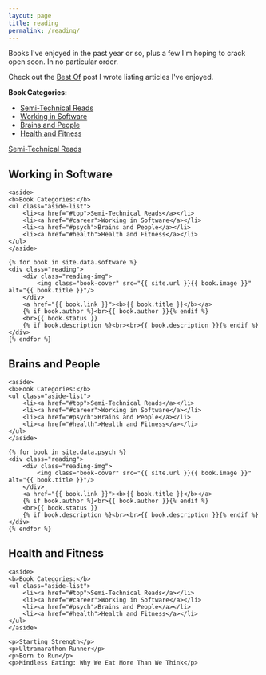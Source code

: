 ```yaml
---
layout: page
title: reading
permalink: /reading/
---
```


<aside><p>Books I've enjoyed in the past year or so, plus a few I'm hoping to crack open soon. In no particular order.</p><p>Check out the <a href="{{ site.url }}/best_practices/2015/04/10/best-of.html">Best Of</a> post I wrote listing articles I've enjoyed.</p>

<b>Book Categories:</b>
<ul class="aside-list">
    <li><a href="#top">Semi-Technical Reads</a></li>
    <li><a href="#career">Working in Software</a></li>
        <li><a href="#psych">Brains and People</a></li>
    <li><a href="#health">Health and Fitness</a></li>
</ul>
</aside>



<a href="{{ site.baseurl }}/reading/tech">Semi-Technical Reads</a>





<div class="reading-container">
    <h2 id="career" class="anchor">Working in Software</h2>

    <aside>
    <b>Book Categories:</b>
    <ul class="aside-list">
        <li><a href="#top">Semi-Technical Reads</a></li>
        <li><a href="#career">Working in Software</a></li>
        <li><a href="#psych">Brains and People</a></li>
        <li><a href="#health">Health and Fitness</a></li>
    </ul>
    </aside>

    {% for book in site.data.software %}
    <div class="reading">
        <div class="reading-img">
            <img class="book-cover" src="{{ site.url }}{{ book.image }}" alt="{{ book.title }}"/>
        </div>
        <a href="{{ book.link }}"><b>{{ book.title }}</b></a>
        {% if book.author %}<br>{{ book.author }}{% endif %}
        <br>{{ book.status }}
        {% if book.description %}<br><br>{{ book.description }}{% endif %}
    </div>
    {% endfor %}
</div>





<div class="reading-container">
    <h2 id="psych" class="anchor">Brains and People</h2>

    <aside>
    <b>Book Categories:</b>
    <ul class="aside-list">
        <li><a href="#top">Semi-Technical Reads</a></li>
        <li><a href="#career">Working in Software</a></li>
        <li><a href="#psych">Brains and People</a></li>
        <li><a href="#health">Health and Fitness</a></li>
    </ul>
    </aside>

    {% for book in site.data.psych %}
    <div class="reading">
        <div class="reading-img">
            <img class="book-cover" src="{{ site.url }}{{ book.image }}" alt="{{ book.title }}"/>
        </div>
        <a href="{{ book.link }}"><b>{{ book.title }}</b></a>
        {% if book.author %}<br>{{ book.author }}{% endif %}
        <br>{{ book.status }}
        {% if book.description %}<br><br>{{ book.description }}{% endif %}
    </div>
    {% endfor %}
</div>




<div class="reading-container">
    <h2 id="health" class="anchor">Health and Fitness</h2>

    <aside>
    <b>Book Categories:</b>
    <ul class="aside-list">
        <li><a href="#top">Semi-Technical Reads</a></li>
        <li><a href="#career">Working in Software</a></li>
        <li><a href="#psych">Brains and People</a></li>
        <li><a href="#health">Health and Fitness</a></li>
    </ul>
    </aside>

    <p>Starting Strength</p>
    <p>Ultramarathon Runner</p>
    <p>Born to Run</p>
    <p>Mindless Eating: Why We Eat More Than We Think</p>
</div>